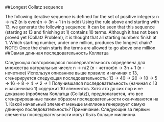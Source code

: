 ##Longest Collatz sequence

The following iterative sequence is defined for the set of positive integers:
n → n/2 (n is even)n → 3n + 1 (n is odd)
Using the rule above and starting with 13, we generate the following sequence:
It can be seen that this sequence (starting at 13 and finishing at 1) contains 10 terms. Although it has not been proved yet (Collatz Problem), it is thought that all starting numbers finish at 1.
Which starting number, under one million, produces the longest chain?
NOTE: Once the chain starts the terms are allowed to go above one million.
##Самая длинная последовательность Коллатца

Следующая повторяющаяся последовательность определена для множества натуральных чисел:
n → n/2 (n - четное)n → 3n + 1 (n - нечетное)
Используя описанное выше правило и начиная с 13, сгенерируется следующая последовательность:
13 → 40 → 20 → 10 → 5 → 16 → 8 → 4 → 2 → 1
Получившаяся последовательность (начиная с 13 и заканчивая 1) содержит 10 элементов. Хотя это до сих пор и не доказано (проблема Коллатца (Collatz)), предполагается, что все сгенерированные таким образом последовательности оканчиваются на 1.
Какой начальный элемент меньше миллиона генерирует самую длинную последовательность?
Примечание: Следующие за первым элементы последовательности могут быть больше миллиона.
